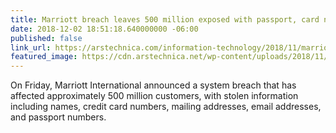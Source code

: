 ```yaml
---
title: Marriott breach leaves 500 million exposed with passport, card numbers stolen
date: 2018-12-02 18:51:18.640000000 -06:00
published: false
link_url: https://arstechnica.com/information-technology/2018/11/marriott-breach-leaves-500-million-exposed-with-passport-card-numbers-stolen/
featured_image: https://cdn.arstechnica.net/wp-content/uploads/2018/11/GettyImages-185722035-640x426.jpg
---
```


On Friday, Marriott International announced a system breach that has affected approximately 500 million customers, with stolen information including names, credit card numbers, mailing addresses, email addresses, and passport numbers.